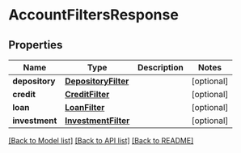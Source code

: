 # AccountFiltersResponse

## Properties
Name | Type | Description | Notes
------------ | ------------- | ------------- | -------------
**depository** | [**DepositoryFilter**](DepositoryFilter.md) |  | [optional] 
**credit** | [**CreditFilter**](CreditFilter.md) |  | [optional] 
**loan** | [**LoanFilter**](LoanFilter.md) |  | [optional] 
**investment** | [**InvestmentFilter**](InvestmentFilter.md) |  | [optional] 

[[Back to Model list]](../README.md#documentation-for-models) [[Back to API list]](../README.md#documentation-for-api-endpoints) [[Back to README]](../README.md)


